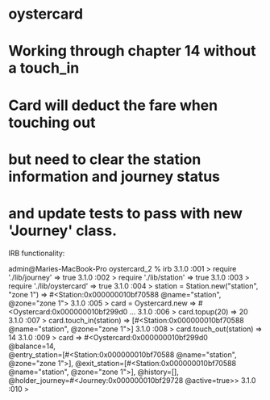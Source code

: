  # oystercard

#  Working through chapter 14 without a touch_in

#  Card will deduct the fare when touching out
#  but need to clear the station information and journey status
#  and update tests to pass with new 'Journey' class.

IRB functionality:

admin@Maries-MacBook-Pro oystercard_2 % irb
3.1.0 :001 > require './lib/journey'
 => true
3.1.0 :002 > require './lib/station'
 => true
3.1.0 :003 > require './lib/oystercard'
 => true
3.1.0 :004 > station = Station.new("station", "zone 1")
 => #<Station:0x000000010bf70588 @name="station", @zone="zone 1">
3.1.0 :005 > card = Oystercard.new
 =>
#<Oystercard:0x000000010bf299d0
...
3.1.0 :006 > card.topup(20)
 => 20
3.1.0 :007 > card.touch_in(station)
 => [#<Station:0x000000010bf70588 @name="station", @zone="zone 1">]
3.1.0 :008 > card.touch_out(station)
 => 14
3.1.0 :009 > card
 =>
#<Oystercard:0x000000010bf299d0                        
 @balance=14,                                          
 @entry_station=[#<Station:0x000000010bf70588 @name="station", @zone="zone 1">],
 @exit_station=[#<Station:0x000000010bf70588 @name="station", @zone="zone 1">],
 @history=[],                                          
 @holder_journey=#<Journey:0x000000010bf29728 @active=true>>
3.1.0 :010 >
